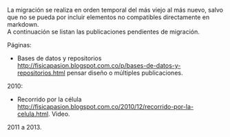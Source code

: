 La migración se realiza en orden temporal del más viejo al más nuevo, salvo que no se pueda por incluir elementos no compatibles directamente en markdown.  
A continuación se listan las publicaciones pendientes de migración.  

Páginas:  

+   Bases de datos y repositorios http://fisicapasion.blogspot.com.co/p/bases-de-datos-y-repositorios.html pensar diseño o múltiples publicaciones.  

2010:  

+   Recorrido por la célula http://fisicapasion.blogspot.com.co/2010/12/recorrido-por-la-celula.html. Video.  

2011 a 2013.
